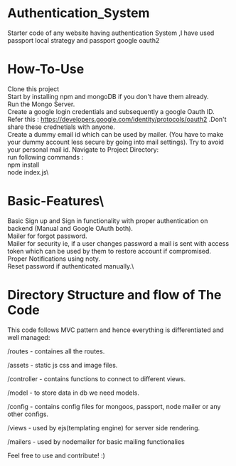 # Authentication_System
Starter code of any website having authentication System ,I have used passport local strategy and passport google oauth2
# How-To-Use
Clone this project\
Start by installing npm and mongoDB if you don't have them already.\
Run the Mongo Server.\
Create a google login credentials and subsequently a google Oauth ID. Refer this : https://developers.google.com/identity/protocols/oauth2 .Don't share these crednetials with anyone.\
Create a dummy email id which can be used by mailer. (You have to make your dummy account less secure by going into mail settings). Try to avoid your personal mail id.
Navigate to Project Directory:\
run following commands :\
npm install \
node index.js\
# Basic-Features\
Basic Sign up and Sign in functionality with proper authentication on backend (Manual and Google OAuth both).\
Mailer for forgot password.\
Mailer for security ie, if a user changes password a mail is sent with access token which can be used by them to restore account if compromised.\
Proper Notifications using noty.\
Reset password if authenticated manually.\
# Directory Structure and flow of The Code
This code follows MVC pattern and hence everything is differentiated and well managed:

/routes - containes all the routes.

/assets - static js css and image files.

/controller - contains functions to connect to different views.

/model - to store data in db we need models.

/config - contains config files for mongoos, passport, node mailer or any other configs.

/views - used by ejs(templating engine) for server side rendering.

/mailers - used by nodemailer for basic mailing functionalies

Feel free to use and contribute! :)
